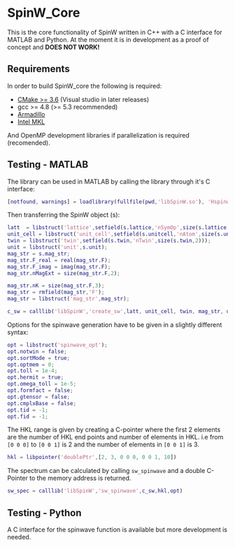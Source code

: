 # SpinW_Core
This is the core functionality of SpinW written in C++ with a C interface for MATLAB and Python. At the moment it is
in development as a proof of concept and **DOES NOT WORK!**

## Requirements
In order to build SpinW_core the following is required:
- [CMake >= 3.6](https://cmake.org/) (Visual studio in later releases)
- gcc >= 4.8 (>= 5.3 recommended) 
- [Armadillo](http://arma.sourceforge.net/) 
- [Intel MKL](https://software.intel.com/en-us/mkl)

And OpenMP development libraries if parallelization is required (recomended). 

## Testing - MATLAB
The library can be used in MATLAB by calling the library through it's C interface:

```matlab
[notfound, warnings] = loadlibrary(fullfile(pwd,'libSpinW.so'), 'Hspinw.h');
```

Then transferring the SpinW object (s):

```matlab
latt  = libstruct('lattice',setfield(s.lattice,'nSymOp',size(s.lattice.sym,3)));
unit_cell = libstruct('unit_cell',setfield(s.unitcell,'nAtom',size(s.unit_cell.r,2)));
twin = libstruct('twin',setfield(s.twin,'nTwin',size(s.twin,2)));
unit = libstruct('unit',s.unit);
mag_str = s.mag_str;
mag_str.F_real = real(mag_str.F);
mag_str.F_imag = imag(mag_str.F);
mag_str.nMagExt = size(mag_str.F,2);

mag_str.nK = size(mag_str.F,3);
mag_str = rmfield(mag_str,'F');
mag_str = libstruct('mag_str',mag_str);

c_sw = calllib('libSpinW','create_sw',latt, unit_cell, twin, mag_str, unit);
```

Options for the spinwave generation have to be given in a slightly different syntax:

```matlab
opt = libstruct('spinwave_opt');
opt.notwin = false;
opt.sortMode = true;
opt.optmem = 0;
opt.toll = 1e-4;
opt.hermit = true;
opt.omega_toll = 1e-5;
opt.formfact = false;
opt.gtensor = false;
opt.cmplxBase = false;
opt.tid = -1;
opt.fid = -1;
```

The HKL range is given by creating a C-pointer where the first 2 elements are
the number of HKL end points and number of elements in HKL. i.e from ```[0 0 0]``` to ```[0 0 1]``` is 2 and the number of elements in ```[0 0 1]``` is 3.

```matlab
hkl = libpointer('doublePtr',[2, 3, 0 0 0, 0 0 1, 10])
```

The spectrum can be calculated by calling ```sw_spinwave``` and a double C-Pointer to the memory address is returned.

```matlab
sw_spec = calllib('libSpinW','sw_spinwave',c_sw,hkl,opt)
``` 

## Testing - Python
A C interface for the spinwave function is available but more development is needed.
